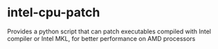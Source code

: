 # intel-cpu-patch
Provides a python script that can patch executables compiled with Intel compiler or Intel MKL, for better performance on AMD processors
